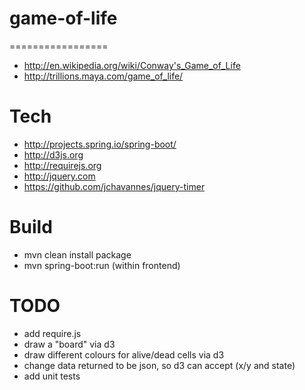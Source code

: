 # game-of-life
=================
- http://en.wikipedia.org/wiki/Conway's_Game_of_Life
- http://trillions.maya.com/game_of_life/

Tech
=================
- http://projects.spring.io/spring-boot/
- http://d3js.org
- http://requirejs.org
- http://jquery.com
- https://github.com/jchavannes/jquery-timer

Build
=================
- mvn clean install package
- mvn spring-boot:run (within frontend)


TODO
=================
- add require.js
- draw a "board" via d3
- draw different colours for alive/dead cells via d3
- change data returned to be json, so d3 can accept (x/y and state)
- add unit tests
